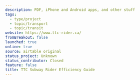 ```yaml
---
description: PDF, iPhone and Android apps, and other stuff
tags:
  - type/project
  - topic/transport
  - topic/transit
website: https://www.ttc-rider.ca/
fromBreakout: false
launched: true
online: true
source: airtable original
status_project: Unknown
status_contributor: Closed
feature: false
title: TTC Subway Rider Efficiency Guide
---
```

